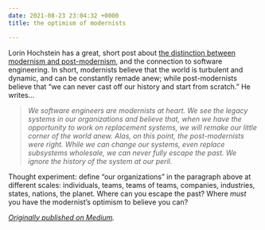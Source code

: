 ```yaml
---
date: 2021-08-23 23:04:32 +0000
title: the optimism of modernists

---
```

Lorin Hochstein has a great, short post about [the distinction between modernism and post-modernism](https://surfingcomplexity.blog/2021/08/20/modernists-trapped-in-a-post-modern-universe/), and the connection to software engineering. In short, modernists believe that the world is turbulent and dynamic, and can be constantly remade anew; while post-modernists believe that “we can never cast off our history and start from scratch.” He writes…

> _We software engineers are modernists at heart. We see the legacy systems in our organizations and believe that, when we have the opportunity to work on replacement systems, we will remake our little corner of the world anew. Alas, on this point, the post-modernists were right. While we can change our systems, even replace subsystems wholesale, we can never fully escape the past. We ignore the history of the system at our peril._

Thought experiment: define “our organizations” in the paragraph above at different scales: individuals, teams, teams of teams, companies, industries, states, nations, the planet. Where can you escape the past? Where _must_ you have the modernist’s optimism to believe you can?

[_Originally published on Medium_](https://sippey.medium.com/the-optimism-of-modernists-c747137056c4)_._